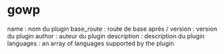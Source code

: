 # gowp
 
name : nom du plugin
base_route : route de base après /
version : version du plugin
author : auteur du plugin
description : description du plugin
languages : an array of languages supported by the plugin